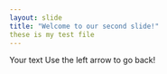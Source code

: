 ```yaml
---
layout: slide
title: "Welcome to our second slide!"
these is my test file
---
```

Your text
Use the left arrow to go back!
